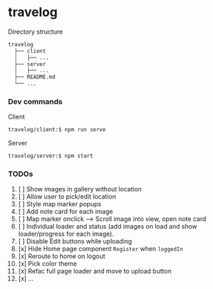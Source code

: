 # travelog

Directory structure

```bash
travelog
  ├── client
  │   ├── ...
  ├── server
  │   ├── ...
  ├── README.md
  └── ...
```

### Dev commands

Client

```bash
travelog/client:$ npm run serve
```

Server

```bash
travelog/server:$ npm start
```

### TODOs

1. [ ] Show images in gallery without location
2. [ ] Allow user to pick/edit location
3. [ ] Style map marker popups
4. [ ] Add note card for each image
5. [ ] Map marker onclick --> Scroll image into view, open note card
6. [ ] Individual loader and status (add images on load and show loader/progress for each image).
7. [ ] Disable Edit buttons while uploading
8. [x] Hide Home page component `Register` when `loggedIn`
9. [x] Reroute to home on logout
10. [x] Pick color theme
11. [x] Refac full page loader and move to upload button
12. [x] ...
